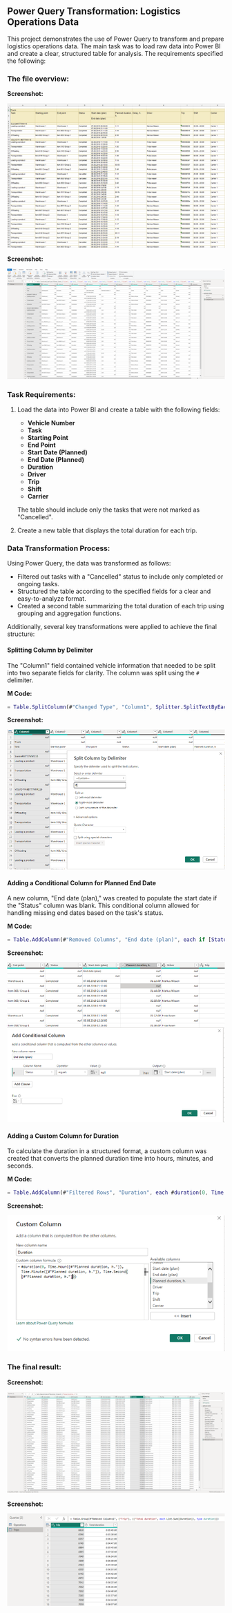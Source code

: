 ## Power Query Transformation: Logistics Operations Data

This project demonstrates the use of Power Query to transform and prepare logistics operations data. The main task was to load raw data into Power BI and create a clear, structured table for analysis. The requirements specified the following:

### The file overview:
**Screenshot:**

![DatasetExcel](https://github.com/umidmirzaev/logistics-operations/blob/main/Dataset%20Overview.png)


**Screenshot:**

![DatasetPowerBI](https://github.com/umidmirzaev/logistics-operations/blob/main/Dataset%20Overview%20in%20PowerBI.png)

### Task Requirements:
1. Load the data into Power BI and create a table with the following fields:
   - **Vehicle Number**  
   - **Task** 
   - **Starting Point**  
   - **End Point**  
   - **Start Date (Planned)**   
   - **End Date (Planned)**   
   - **Duration**   
   - **Driver**   
   - **Trip**   
   - **Shift**   
   - **Carrier**   

   The table should include only the tasks that were not marked as "Cancelled".

2. Create a new table that displays the total duration for each trip.

### Data Transformation Process:
Using Power Query, the data was transformed as follows:
- Filtered out tasks with a "Cancelled" status to include only completed or ongoing tasks.
- Structured the table according to the specified fields for a clear and easy-to-analyze format.
- Created a second table summarizing the total duration of each trip using grouping and aggregation functions.
  
Additionally, several key transformations were applied to achieve the final structure:

#### Splitting Column by Delimiter
The "Column1" field contained vehicle information that needed to be split into two separate fields for clarity. The column was split using the `#` delimiter.

**M Code:**
```M
= Table.SplitColumn(#"Changed Type", "Column1", Splitter.SplitTextByEachDelimiter({"#"}, QuoteStyle.Csv, true), {"Column1.1", "Column1.2"})
```   
**Screenshot:**

![SplittingColumn](https://github.com/umidmirzaev/logistics-operations/blob/main/Step1%20-%20Splitting%20Column.png)


#### Adding a Conditional Column for Planned End Date
A new column, "End date (plan)," was created to populate the start date if the "Status" column was blank. This conditional column allowed for handling missing end dates based on the task's status.

**M Code:**
```M
= Table.AddColumn(#"Removed Columns", "End date (plan)", each if [Status] = null then [#"Start date (plan)"] else null)
```  
**Screenshot:**

![ConditionalColumn](https://github.com/umidmirzaev/logistics-operations/blob/main/Step3%20-%20Conditional%20Column%20-%20End%20Date.png)

#### Adding a Custom Column for Duration
To calculate the duration in a structured format, a custom column was created that converts the planned duration time into hours, minutes, and seconds.

**M Code:**
```M
= Table.AddColumn(#"Filtered Rows", "Duration", each #duration(0, Time.Hour([#"Planned duration, h."]), Time.Minute([#"Planned duration, h."]), Time.Second([#"Planned duration, h."])))
```  
**Screenshot:**

![CustomColumn](https://github.com/umidmirzaev/logistics-operations/blob/main/Step6%20-%20Custom%20Column%20-%20Duration.png)


### The final result:
**Screenshot:**

![Table1](https://github.com/umidmirzaev/logistics-operations/blob/main/Final%20Table%201.png)


**Screenshot:**

![Table2](https://github.com/umidmirzaev/logistics-operations/blob/main/Final%20Table%202.png)
